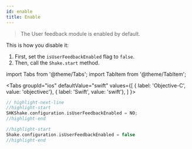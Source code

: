 ```yaml
---
id: enable
title: Enable
---
```


>The User feedback module is enabled by default.

This is how you disable it:
1. First, set the `isUserFeedbackEnabled` flag to `false`.
1. Then, call the `Shake.start` method.

import Tabs from '@theme/Tabs'; 
import TabItem from '@theme/TabItem';

<Tabs
  groupId="ios"
  defaultValue="swift"
  values={[
    { label: 'Objective-C', value: 'objectivec'},
    { label: 'Swift', value: 'swift'},
  ]
}>

<TabItem value="objectivec">

```objectivec title="AppDelegate.m"
// highlight-next-line
//highlight-start
SHKShake.configuration.isUserFeedbackEnabled = NO;
//highlight-end
```

</TabItem><TabItem value="swift">

```swift title="AppDelegate.swift"
//highlight-start
Shake.configuration.isUserFeedbackEnabled = false
//highlight-end
```

</TabItem></Tabs>
